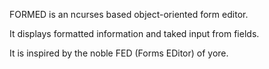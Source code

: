 FORMED is an ncurses based object-oriented form editor.

It displays formatted information and taked input from fields.

It is inspired by the noble FED (Forms EDitor) of yore.
